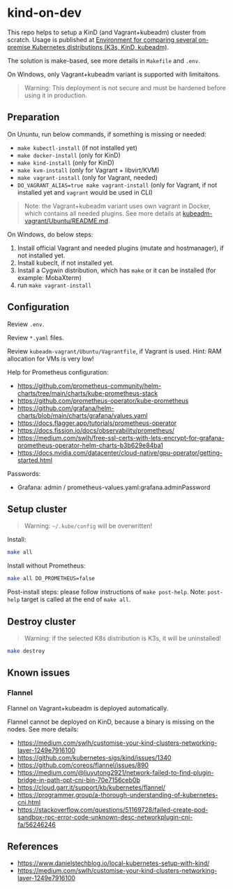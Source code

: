 # kind-on-dev

This repo helps to setup a KinD (and Vagrant+kubeadm) cluster from scratch. Usage is published at [Environment for comparing several on-premise Kubernetes distributions (K3s, KinD, kubeadm)](https://pgillich.medium.com/environment-for-comparing-several-on-premise-kubernetes-distributions-k3s-kind-kubeadm-a53675a80a00).

The solution is make-based, see more details in `Makefile` and `.env`.

On Windows, only Vagrant+kubeadm variant is supported with limitaitons.

> Warning: This deployment is not secure and must be hardened before using it in production.

## Preparation

On Ununtu, run below commands, if something is missing or needed:

* `make kubectl-install` (if not installed yet)
* `make docker-install` (only for KinD)
* `make kind-install` (only for KinD)
* `make kvm-install` (only for Vagrant + libvirt/KVM)
* `make vagrant-install` (only for Vagrant, needed)
* `DO_VAGRANT_ALIAS=true make vagrant-install` (only for Vagrant, if not installed yet and `vagrant` would be used in CLI)

> Note: the Vagrant+kubeadm variant uses own vagrant in Docker, which contains all needed plugins. See more details at [kubeadm-vagrant/Ubuntu/README.md](kubeadm-vagrant/Ubuntu/README.md).

On Windows, do below steps:

1. Install official Vagrant and needed plugins (mutate and hostmanager), if not installed yet.
1. Install kubeclt, if not installed yet.
1. Install a Cygwin distribution, which has `make` or it can be installed (for example: MobaXterm)
1. run `make vagrant-install`

## Configuration

Review `.env`.

Review `*.yaml` files.

Review `kubeadm-vagrant/Ubuntu/Vagrantfile`, if Vagrant is used. Hint: RAM allocation for VMs is very low!

Help for Prometheus configuration:

* <https://github.com/prometheus-community/helm-charts/tree/main/charts/kube-prometheus-stack>
* <https://github.com/prometheus-operator/kube-prometheus>
* <https://github.com/grafana/helm-charts/blob/main/charts/grafana/values.yaml>
* <https://docs.flagger.app/tutorials/prometheus-operator>
* <https://docs.fission.io/docs/observability/prometheus/>
* <https://medium.com/swlh/free-ssl-certs-with-lets-encrypt-for-grafana-prometheus-operator-helm-charts-b3b629e84ba1>
* <https://docs.nvidia.com/datacenter/cloud-native/gpu-operator/getting-started.html>

Passwords:

* Grafana: admin / prometheus-values.yaml:grafana.adminPassword

## Setup cluster

> Warning: `~/.kube/config` will be overwritten!

Install:

```sh
make all
```

Install without Prometheus:

```sh
make all DO_PROMETHEUS=false
```

Post-install steps: please follow instructions of `make post-help`. Note: `post-help` target is called at the end of `make all`.

## Destroy cluster

> Warning: if the selected K8s distribution is K3s, it will be uninstalled!

```sh
make destroy
```

## Known issues

### Flannel

Flannel on Vagrant+kubeadm is deployed automatically.

Flannel cannot be deployed on KinD, because a binary is missing on the nodes. See more details:

* <https://medium.com/swlh/customise-your-kind-clusters-networking-layer-1249e7916100>
* <https://github.com/kubernetes-sigs/kind/issues/1340>
* <https://github.com/coreos/flannel/issues/890>
* <https://medium.com/@liuyutong2921/network-failed-to-find-plugin-bridge-in-path-opt-cni-bin-70e7156ceb0b>
* <https://cloud.garr.it/support/kb/kubernetes/flannel/>
* <https://programmer.group/a-thorough-understanding-of-kubernetes-cni.html>
* <https://stackoverflow.com/questions/51169728/failed-create-pod-sandbox-rpc-error-code-unknown-desc-networkplugin-cni-fa/56246246>

## References

* <https://www.danielstechblog.io/local-kubernetes-setup-with-kind/>
* <https://medium.com/swlh/customise-your-kind-clusters-networking-layer-1249e7916100>
